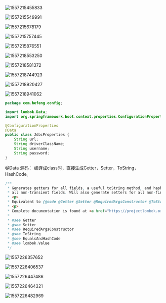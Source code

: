 ![1557215455833](C:\Users\michaelhee\AppData\Roaming\Typora\typora-user-images\1557215455833.png)

![1557215549991](C:\Users\michaelhee\AppData\Roaming\Typora\typora-user-images\1557215549991.png)

![1557215678179](C:\Users\michaelhee\AppData\Roaming\Typora\typora-user-images\1557215678179.png)

![1557215757445](C:\Users\michaelhee\AppData\Roaming\Typora\typora-user-images\1557215757445.png)

![1557215876551](C:\Users\michaelhee\AppData\Roaming\Typora\typora-user-images\1557215876551.png)

![1557218553250](C:\Users\michaelhee\AppData\Roaming\Typora\typora-user-images\1557218553250.png)

![1557218581372](C:\Users\michaelhee\AppData\Roaming\Typora\typora-user-images\1557218581372.png)

![1557218744923](C:\Users\michaelhee\AppData\Roaming\Typora\typora-user-images\1557218744923.png)

![1557218920427](C:\Users\michaelhee\AppData\Roaming\Typora\typora-user-images\1557218920427.png)

![1557218941062](C:\Users\michaelhee\AppData\Roaming\Typora\typora-user-images\1557218941062.png)

```java
package com.hefeng.config;

import lombok.Data;
import org.springframework.boot.context.properties.ConfigurationProperties;

@ConfigurationProperties
@Data
public class JdbcProperties {
    String url;
    String driverClassName;
    String username;
    String password;
}
```



@Data 源码：  编译成class时，直接生成Getter，Setter，ToString，HashCode。

```java
/**
 * Generates getters for all fields, a useful toString method, and hashCode and equals implementations that check
 * all non-transient fields. Will also generate setters for all non-final fields, as well as a constructor.
 * <p>
 * Equivalent to {@code @Getter @Setter @RequiredArgsConstructor @ToString @EqualsAndHashCode}.
 * <p>
 * Complete documentation is found at <a href="https://projectlombok.org/features/Data">the project lombok features page for &#64;Data</a>.
 * 
 * @see Getter
 * @see Setter
 * @see RequiredArgsConstructor
 * @see ToString
 * @see EqualsAndHashCode
 * @see lombok.Value
 */
```

![1557226357652](C:\Users\michaelhee\AppData\Roaming\Typora\typora-user-images\1557226357652.png)

![1557226406537](C:\Users\michaelhee\AppData\Roaming\Typora\typora-user-images\1557226406537.png)

![1557226447486](C:\Users\michaelhee\AppData\Roaming\Typora\typora-user-images\1557226447486.png)

![1557226464321](C:\Users\michaelhee\AppData\Roaming\Typora\typora-user-images\1557226464321.png)

![1557226482969](C:\Users\michaelhee\AppData\Roaming\Typora\typora-user-images\1557226482969.png)